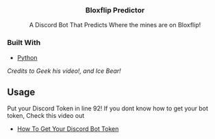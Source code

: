

<!-- PROJECT SHIELDS -->
<!--
*** I'm using markdown "reference style" links for readability.
*** Reference links are enclosed in brackets [ ] instead of parentheses ( ).
*** See the bottom of this document for the declaration of the reference variables
*** for contributors-url, forks-url, etc. This is an optional, concise syntax you may use.
*** https://www.markdownguide.org/basic-syntax/#reference-style-links
-->



<!-- PROJECT LOGO -->

  <h3 align="center">Bloxflip Predictor</h3>

  <p align="center">
   A Discord Bot That Predicts Where the mines are on Bloxflip!
  </p>
</div>


### Built With

* [Python](https://python.org/)
 
 *Credits to Geek his video!, and Ice Bear!*

<!-- USAGE EXAMPLES -->
## Usage


Put your Discord Token in line 92!
If you dont know how to get your bot token, Check this video out

* [How To Get Your Discord Bot Token](https://www.youtube.com/watch?v=aI4OmIbkJH8)



